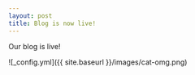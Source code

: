 ```yaml
---
layout: post
title: Blog is now live!
---
```


Our blog is live!

![_config.yml]({{ site.baseurl }}/images/cat-omg.png)
